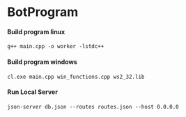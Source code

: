 # BotProgram

#### Build program linux
```shell
g++ main.cpp -o worker -lstdc++
```

#### Build program windows
```shell
cl.exe main.cpp win_functions.cpp ws2_32.lib
```

#### Run Local Server
```
json-server db.json --routes routes.json --host 0.0.0.0
```
